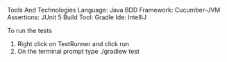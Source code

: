 Tools And Technologies
Language: Java
BDD Framework: Cucumber-JVM
Assertions: JUnit 5
Build Tool: Gradle
Ide: IntelliJ

To run the tests
1) Right click on TestRunner and click run
2) On the terminal prompt type ./gradlew test

